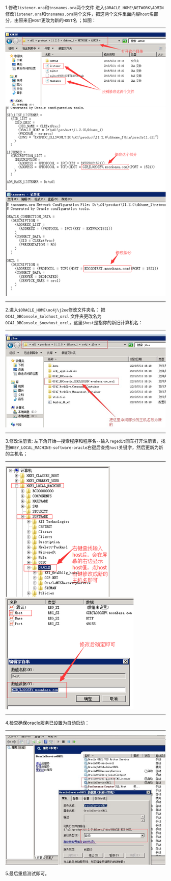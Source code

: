 1.修改`listener.ora`和`tnsnames.ora`两个文件
进入`$ORACLE_HOME\NETWORK\ADMIN` 修改`listener.ora`和`tnsnames.ora`两个文件，把这两个文件里面内容`host`名部分，由原来旧`HOST`更改为新的`HOST`名 ；如图：

----------

![1](../oracle/images/1.png)
![1](../oracle/images/2.png)
![1](../oracle/images/3.png)

----------

2.进入`$ORACLE_HOME\oc4j\j2ee`修改文件夹名：
把 `OC4J_DBConsole_$oldhost_orcl` 文件夹更改名为 `OC4J_DBConsole_$newhost_orcl`，这里`$host`是指你的新旧计算机名：

----------

![1](../oracle/images/4.jpg)

----------

3.修改注册表:
左下角开始—搜索程序和程序名--输入`regedit`回车打开注册表，找到`HKEY_LOCAL_MACHINE-software-oracle`右键后查找`host`关键字，然后更新为新的主机名；

----------

![1](../oracle/images/5.png)
![1](../oracle/images/6.png)

----------

4.检查确保oracle服务已设置为自动启动：

----------

![1](../oracle/images/7.jpg)

5.最后重启测试即可。 

